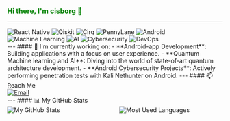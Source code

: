 ### <span style="color:green;">Hi there, I'm cisborg 👋</span>
---
<div>
  <img src="https://img.shields.io/badge/React%20Native-61DAFB?style=flat&logo=react&logoColor=black" alt="React Native" />
  <img src="https://img.shields.io/badge/Qiskit-4B1F7A?style=flat&logo=ibm&logoColor=white" alt="Qiskit" />
  <img src="https://img.shields.io/badge/Cirq-FFCC00?style=flat&logo=google&logoColor=black" alt="Cirq" />
  <img src="https://img.shields.io/badge/PennyLane-4B1F7A?style=flat&logoColor=white" alt="PennyLane" />
  <img src="https://img.shields.io/badge/Android-3DDC84?style=flat&logo=android&logoColor=white" alt="Android" />
  <img src="https://img.shields.io/badge/Machine%20Learning-FF6F00?style=flat&logo=google&logoColor=white" alt="Machine Learning" />
  <img src="https://img.shields.io/badge/AI-00BFFF?style=flat&logo=ai&logoColor=white" alt="AI" />
  <img src="https://img.shields.io/badge/Cybersecurity-FF4500?style=flat&logo=security&logoColor=white" alt="Cybersecurity" />
  <img src="https://img.shields.io/badge/DevOps-0078D7?style=flat&logo=devops&logoColor=white" alt="DevOps" />
</div>
---
#### 🔭
I'm currently working on:
- **Android-app Development**: Building applications with a focus on user experience.
- **Quantum Machine learning and AI**: Diving into the world of state-of-art quantum architecture development.
- **Android Cybersecurity Projects**: Actively performing penetration tests with Kali Nethunter on Android.
---
#### 📫 Reach Me
<div>
  <a href="mailto:crisprboggs@gmail.com">
    <img src="https://img.shields.io/badge/Email-crisprboggs@gmail.com-blue?style=flat&logo=gmail" alt="Email" />
  </a>
</div>
---
#### 📊 My GitHub Stats
<div style="display: flex; justify-content: space-between;">
  <img src="https://github-readme-stats.vercel.app/api?username=cisborg&show_icons=true&hide_title=true&count_private=true&theme=white" alt="My GitHub Stats" style="flex: 1; margin-right: 10px;" />
  <img src="https://github-readme-stats.vercel.app/api/top-langs/?username=cisborg&layout=compact&theme=white" alt="Most Used Languages" style="flex: 1; margin-left: 10px;" />
</div>

